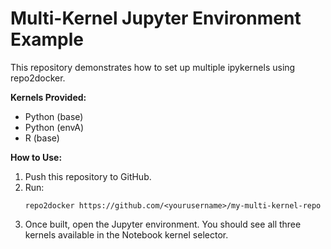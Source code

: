 # Multi-Kernel Jupyter Environment Example

This repository demonstrates how to set up multiple ipykernels using repo2docker.

**Kernels Provided:**
- Python (base)
- Python (envA)
- R (base)

**How to Use:**
1. Push this repository to GitHub.
2. Run:
   ```
   repo2docker https://github.com/<yourusername>/my-multi-kernel-repo
   ```
3. Once built, open the Jupyter environment. You should see all three kernels available in the Notebook kernel selector.
